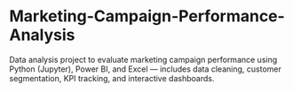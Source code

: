 # Marketing-Campaign-Performance-Analysis
Data analysis project to evaluate marketing campaign performance using Python (Jupyter), Power BI, and Excel — includes data cleaning, customer segmentation, KPI tracking, and interactive dashboards.
